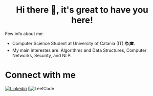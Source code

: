 <h1 align="center">Hi there 👋, it's great to have you here!<br/> </h1> 

Few info about me: 
* Computer Science Student at University of Catania (IT) 📚🎓. 
* My main interestes are: Algorithms and Data Structures, Computer Networks, Security, and NLP. 


# Connect with me #
[![Linkedin](https://img.shields.io/badge/-LinkedIn-blue?style=flat&logo=Linkedin&logoColor=white)](https://www.linkedin.com/in/antonio-scardace/)
[![LeetCode](https://leetcode.com/ElephanZ/)
